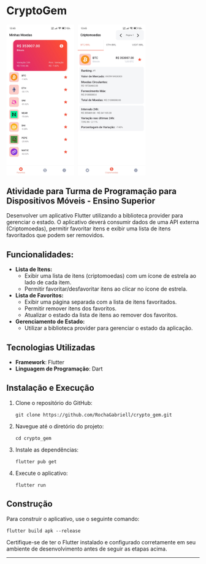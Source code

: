 # CryptoGem

<div style="display: flex;">
  <img src="https://github.com/RochaGabriell/crypto_gem/raw/main/.github/favorite_screen.jpg" width="35%" style="margin-right: 10px;">
  <img src="https://github.com/RochaGabriell/crypto_gem/raw/main/.github/coins_screnn.jpg" width="35%">
</div>

## Atividade para Turma de Programação para Dispositivos Móveis - Ensino Superior

Desenvolver um aplicativo Flutter utilizando a biblioteca provider para gerenciar o estado. O aplicativo deverá consumir dados de uma API externa (Criptomoedas), permitir favoritar itens e exibir uma lista de itens favoritados que podem ser removidos.

## Funcionalidades:

- **Lista de Itens:**
  - Exibir uma lista de itens (criptomoedas) com um ícone de estrela ao lado de cada item.
  - Permitir favoritar/desfavoritar itens ao clicar no ícone de estrela.
- **Lista de Favoritos:**
  - Exibir uma página separada com a lista de itens favoritados.
  - Permitir remover itens dos favoritos.
  - Atualizar o estado da lista de itens ao remover dos favoritos.
- **Gerenciamento de Estado:**
  - Utilizar a biblioteca provider para gerenciar o estado da aplicação.

## Tecnologias Utilizadas

- **Framework**: Flutter
- **Linguagem de Programação**: Dart

## Instalação e Execução

1. Clone o repositório do GitHub:
   ```
   git clone https://github.com/RochaGabriell/crypto_gem.git
   ```
2. Navegue até o diretório do projeto:
   ```
   cd crypto_gem
   ```
3. Instale as dependências:
   ```
   flutter pub get
   ```
4. Execute o aplicativo:
   ```
   flutter run
   ```

## Construção

Para construir o aplicativo, use o seguinte comando:

```
flutter build apk --release
```

Certifique-se de ter o Flutter instalado e configurado corretamente em seu ambiente de desenvolvimento antes de seguir as etapas acima.

---
